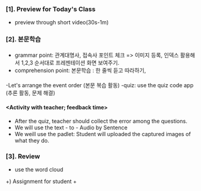 ### [1]. Preview for Today's Class
+ preview through short video(30s-1m)

### [2]. 본문학습

#### <Teaching>
+ grammar point: 관계대명사, 접속사 포인트 체크 => 이미지 등록, 인덱스 활용해서 1,2,3 순서대로 프레젠테이션 화면 보여주기.
+ comprehension point: 본문학습 : 한 줄씩 듣고 따라하기, 
  
#### <Group Activities>
-Let's arrange the event order (본문 복습 활동)
-quiz: use the quiz code app (추론 활동, 문제 해결)  

#### <Activity with teacher; feedback time>
+ After the quiz, teacher should collect the error among the questions.
+ We will use the text - to - Audio by Sentence
+ We weill use the padlet: Student will uploaded the captured images of what they do.  

### [3]. Review
+ use the word cloud

+) Assignment for student
+ 
